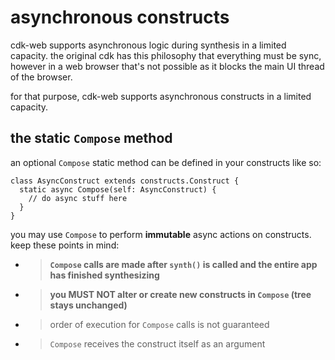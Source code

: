 # asynchronous constructs

cdk-web supports asynchronous logic during synthesis in a limited capacity. the original cdk has this philosophy that
everything must be sync, however in a web browser that's not possible as it blocks the main UI thread of the browser.

for that purpose, cdk-web supports asynchronous constructs in a limited capacity.

## the static `Compose` method

an optional `Compose` static method can be defined in your constructs like so:

```JS
class AsyncConstruct extends constructs.Construct {
  static async Compose(self: AsyncConstruct) {
    // do async stuff here
  }
}
```

you may use `Compose` to perform **immutable** async actions on constructs. keep these points in mind:

- > **`Compose` calls are made after `synth()` is called and the entire app has finished synthesizing**
- > **you MUST NOT alter or create new constructs in `Compose` (tree stays unchanged)**
- > order of execution for `Compose` calls is not guaranteed
- > `Compose` receives the construct itself as an argument
